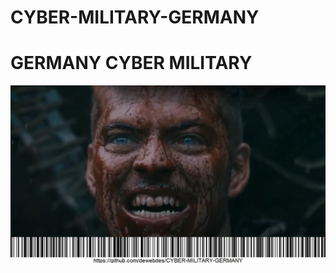 # CYBER-MILITARY-GERMANY
<h1>GERMANY CYBER MILITARY</h1>
<img src="https://github.com/dewebdes/CYBER-MILITARY-GERMANY/blob/master/gcm.jpeg" >
